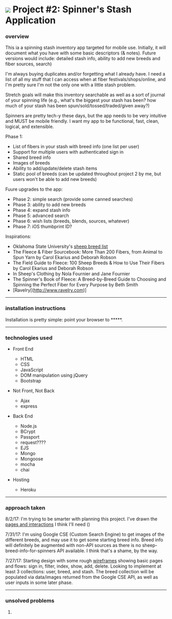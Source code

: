 # ![](https://ga-dash.s3.amazonaws.com/production/assets/logo-9f88ae6c9c3871690e33280fcf557f33.png) Project #2: Spinner's Stash Application


### overview
This ia a spinning stash inventory app targeted for mobile use. Initially, it will document what you have with some basic descriptors (& notes). Future versions would include: detailed stash info, ability to add new breeds and fiber sources, search)
  
I'm always buying duplicates and/or forgetting what I already have. I need a list of all my stuff that I can access when at fiber festivals/shops/online, and I'm pretty sure I'm not the only one with a little stash problem.

Stretch goals will make this inventory searchable as well as a sort of journal of your spinning life (e.g., what's the biggest your stash has been? how much of your stash has been spun/sold/tossed/traded/given away?)

Spinners are pretty tech-y these days, but the app needs to be very intuitive and MUST be mobile friendly. I want my app to be functional, fast, clean, logical, and extensible.

Phase 1:
* List of fibers in your stash with breed info (one list per user)
* Support for multiple users with authenticated sign in
* Shared breed info
* Images of breeds
* Ability to add/update/delete stash items
* Static pool of breeds (can be updated throughout project 2 by me, but users won't be able to add new breeds)

Fuure upgrades to the app:
* Phase 2: simple search (provide some canned searches)
* Phase 3: ability to add new breeds
* Phase 4: expand stash info
* Phase 5: advanced search
* Phase 6: wish lists (breeds, blends, sources, whatever)
* Phase 7: iOS thumbprint ID?

Inspirations:
* Oklahoma State University's [sheep breed list](http://www.ansi.okstate.edu/breeds/sheep/)
* The Fleece & Fiber Sourcebook: More Than 200 Fibers, from Animal to Spun Yarn by Carol Ekarius and Deborah Robson
* The Field Guide to Fleece: 100 Sheep Breeds & How to Use Their Fibers by Carol Ekarius and Deborah Robson
* In Sheep's Clothing by Nola Fournier and Jane Fournier
* The Spinner's Book of Fleece: A Breed-by-Breed Guide to Choosing and Spinning the Perfect Fiber for Every Purpose by Beth Smith
* [Ravelry[(http://www.ravelry.com)]


---

### installation instructions
Installation is pretty simple: point your browser to *****.


---

### technologies used
* Front End
  * HTML
  * CSS
  * JavaScript
  * DOM manipulation using jQuery
  * Bootstrap

* Not Front, Not Back
  * Ajax
  * express

* Back End
  * Node.js
  * BCrypt
  * Passport
  * request????
  * EJS
  * Mongo
  * Mongoose
  * mocha
  * chai

* Hosting
  * Heroku


---

### approach taken

8/2/17: I'm trying to be smarter with planning this project. I've drawn the [pages and interactions](assets/flow.jpg) I think I'll need ()

7/31/17: I'm using Google CSE (Custom Search Engine) to get images of the different breeds, and may use it to get some starting breed info. Breed info will definitely be augmented with non-API sources as there is no sheep-breed-info-for-spinners API available. I think that's a shame, by the way. 

7/27/17: Starting design with some rough [wireframes](assets/wireframes.jpg) showing basic pages and flows: sign in, filter, index, show, add, delete. Looking to implement at least 3 collections: user, breed, and stash. The breed collection will be populated via data/images returned from the Google CSE API, as well as user inputs in some later phase.


---

### unsolved problems
1. 

